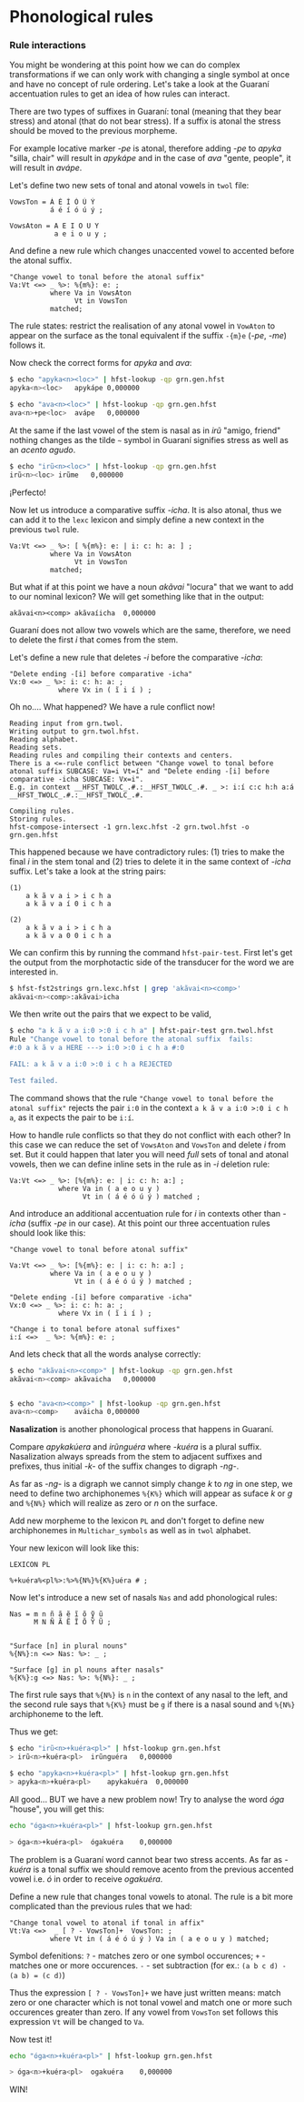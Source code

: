 # Phonological rules

### Rule interactions
<!-- conflicts N-->


You might be wondering at this point how we can do complex transformations if we can only work with changing a single symbol at once and have no concept of rule ordering. Let's take a look at the Guaraní accentuation rules to get an idea of how rules can interact. 

There are two types of suffixes in Guaraní: tonal (meaning that they bear stress) and atonal (that do not bear stress). If a suffix is atonal the stress should be moved to the previous morpheme. 

For example locative marker *-pe* is atonal, therefore adding *-pe* to *apyka* "silla, chair" will result in *apykápe* and in the case of *ava* "gente, people", it will result in *avápe*.

Let's define two new sets of tonal and atonal vowels in `twol` file:

```
VowsTon = Á É Í Ó Ú Ý
          á é í ó ú ý ;

VowsAton = A E I O U Y
           a e i o u y ;
```
And define a new rule which changes unaccented vowel to accented before the atonal suffix.

```
"Change vowel to tonal before the atonal suffix"
Va:Vt <=> _ %>: %{m%}: e: ;
          where Va in VowsAton 
                Vt in VowsTon 
          matched;
```
The rule states: restrict the realisation of any atonal vowel in `VowAton` to appear on the surface as the tonal equivalent 
if the suffix `-{m}e` (*-pe*, *-me*) follows it.

Now check the correct forms for *apyka* and *ava*:

```bash
$ echo "apyka<n><loc>" | hfst-lookup -qp grn.gen.hfst
apyka<n><loc>	apykápe	0,000000

$ echo "ava<n><loc>" | hfst-lookup -qp grn.gen.hfst 
ava<n>+pe<loc>	avápe	0,000000
```
At the same if the last vowel of the stem is nasal as in *irũ* "amigo, friend" nothing changes as the tilde `~` symbol in 
Guaraní signifies stress as well as an *acento agudo*.

```bash
$ echo "irũ<n><loc>" | hfst-lookup -qp grn.gen.hfst
irũ<n><loc>	irũme	0,000000
```
¡Perfecto!

Now let us introduce a comparative suffix *-icha*. It is also atonal, thus we can add it to the `lexc` lexicon and 
simply define a new context in the previous `twol` rule.

```
Va:Vt <=> _ %>: [ %{m%}: e: | i: c: h: a: ] ;
          where Va in VowsAton 
                Vt in VowsTon 
          matched;
```

But what if at this point we have a noun *akãvai* "locura" that we want to add to our nominal lexicon? We will get something like that in the output:

```
akãvai<n><comp>	akãvaíicha	0,000000
```
Guaraní does not allow two vowels which are the same, therefore, we need to delete the first *i* that comes from the stem.

Let's define a new rule that deletes *-i* before the comparative *-icha*:

```
"Delete ending -[i] before comparative -icha"
Vx:0 <=> _ %>: i: c: h: a: ;
            where Vx in ( ĩ i í ) ;
```

Oh no.... What happened? We have a rule conflict now!

```
Reading input from grn.twol.
Writing output to grn.twol.hfst.
Reading alphabet.
Reading sets.
Reading rules and compiling their contexts and centers.
There is a <=-rule conflict between "Change vowel to tonal before atonal suffix SUBCASE: Va=i Vt=í" and "Delete ending -[i] before comparative -icha SUBCASE: Vx=i".
E.g. in context __HFST_TWOLC_.#.:__HFST_TWOLC_.#. _ >: i:í c:c h:h a:á __HFST_TWOLC_.#.:__HFST_TWOLC_.#. 

Compiling rules.
Storing rules.
hfst-compose-intersect -1 grn.lexc.hfst -2 grn.twol.hfst -o grn.gen.hfst
```

This happened because we have contradictory rules: (1) tries to make the final *i* in the stem tonal and (2) tries to delete it in the same context of *-icha* suffix. Let's take a look at the string pairs:

```
(1)
    a k ã v a i > i c h a
    a k ã v a í 0 i c h a

(2)
    a k ã v a i > i c h a
    a k ã v a 0 0 i c h a
```

We can confirm this by running the command `hfst-pair-test`. First let's get the output from the morphotactic side of the transducer for 
the word we are interested in.

```bash
$ hfst-fst2strings grn.lexc.hfst | grep 'akãvai<n><comp>'
akãvai<n><comp>:akãvai>icha
```
We then write out the pairs that we expect to be valid,

```bash
$ echo "a k ã v a i:0 >:0 i c h a" | hfst-pair-test grn.twol.hfst 
Rule "Change vowel to tonal before the atonal suffix  fails:
#:0 a k ã v a HERE ---> i:0 >:0 i c h a #:0 

FAIL: a k ã v a i:0 >:0 i c h a REJECTED

Test failed.
```

The command shows that the rule `"Change vowel to tonal before the atonal suffix"` rejects the pair `i:0` in the 
context `a k ã v a i:0 >:0 i c h a`, as it expects the pair to be `i:í`.

How to handle rule conflicts so that they do not conflict with each other? In this case we can reduce the set of `VowsAton` and `VowsTon` and delete *i* from set. But it could happen that later you will need *full* sets of tonal and atonal vowels, then we can define inline sets in the rule as in *-i* deletion rule:

```
Va:Vt <=> _ %>: [%{m%}: e: | i: c: h: a:] ;
            where Va in ( a e o u y )
                  Vt in ( á é ó ú ý ) matched ;
```

And introduce an additional accentuation rule for *i* in contexts other than *-icha* (suffix *-pe* in our case). At this point our three accentuation rules should look like this:

```
"Change vowel to tonal before atonal suffix"

Va:Vt <=> _ %>: [%{m%}: e: | i: c: h: a:] ;
          where Va in ( a e o u y )
                Vt in ( á é ó ú ý ) matched ;

"Delete ending -[i] before comparative -icha"
Vx:0 <=> _ %>: i: c: h: a: ;
            where Vx in ( ĩ i í ) ;

"Change i to tonal before atonal suffixes"
i:í <=>  _ %>: %{m%}: e: ;
```

And lets check that all the words analyse correctly:

```bash
$ echo "akãvai<n><comp>" | hfst-lookup -qp grn.gen.hfst
akãvai<n><comp>	akãvaicha	0,000000


$ echo "ava<n><comp>" | hfst-lookup -qp grn.gen.hfst
ava<n><comp>	aváicha	0,000000
```

**Nasalization** is another phonological process that happens in Guaraní. 

Compare *apykakúera* and *irũnguéra* where *-kuéra* is a plural suffix. Nasalization always spreads from the stem to adjacent suffixes and prefixes, thus initial *-k-* of the suffix changes to digraph *-ng-*.

As far as *-ng-* is a digraph we cannot simply change *k* to *ng* in one step, we need to define two archiphonemes `%{K%}` which will appear as suface *k* or *g* and `%{N%}` which will realize as zero or *n* on the surface.

Add new morpheme to the lexicon `PL` and don't forget to define new archiphonemes in `Multichar_symbols` as well as in `twol` alphabet.

Your new lexicon will look like this:
```
LEXICON PL

%+kuéra%<pl%>:%>%{N%}%{K%}uéra # ;
```
Now let's introduce a new set of nasals `Nas` and add phonological rules:

```
Nas = m n ñ ã ẽ ĩ õ ỹ ũ
      M N Ñ Ã Ẽ Ĩ Õ Ỹ Ũ ;


"Surface [n] in plural nouns"
%{N%}:n <=> Nas: %>: _ ;

"Surface [g] in pl nouns after nasals"
%{K%}:g <=> Nas: %>: %{N%}: _ ;

```
The first rule says that `%{N%}` is `n` in the context of any nasal to the left, and the second rule says that `%{K%}` must be `g` if there is a nasal sound and `%{N%}` archiphoneme to the left.

Thus we get:
```bash
$ echo "irũ<n>+kuéra<pl>" | hfst-lookup grn.gen.hfst
> irũ<n>+kuéra<pl>	irũnguéra	0,000000

$ echo "apyka<n>+kuéra<pl>" | hfst-lookup grn.gen.hfst
> apyka<n>+kuéra<pl>	apykakuéra	0,000000
```


All good... BUT we have a new problem now! Try to analyse the word *óga* "house", you will get this:

```bash
echo "óga<n>+kuéra<pl>" | hfst-lookup grn.gen.hfst

> óga<n>+kuéra<pl>	ógakuéra	0,000000
```

The problem is a Guaraní word cannot bear two stress accents. As far as *-kuéra* is a tonal suffix we should remove acento from the previous accented vowel i.e. *ó* in order to receive *ogakuéra*.

Define a new rule that changes tonal vowels to atonal. The rule is a bit more complicated than the previous rules that we had:

```
"Change tonal vowel to atonal if tonal in affix"
Vt:Va <=>  _ [ ? - VowsTon]+  VowsTon: ;
          where Vt in ( á é ó ú ý ) Va in ( a e o u y ) matched;
```
Symbol defenitions:
`?` - matches zero or one symbol occurences;
`+` - matches one or more occurences.
`-` - set subtraction (for ex.: `(a b c d) - (a b) = (c d)`)

Thus the expression `[ ? - VowsTon]+` we have just written means: match zero or one character which is not tonal vowel and match one or more such occurences greater than zero. If any vowel from `VowsTon` set follows this expression `Vt` will be changed to `Va`.

Now test it!

```bash
echo "óga<n>+kuéra<pl>" | hfst-lookup grn.gen.hfst

> óga<n>+kuéra<pl>	ogakuéra	0,000000
```
WIN!
<!-- testing with hfst-pairtest N --> 
